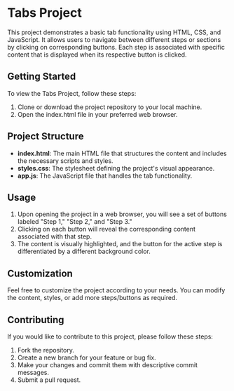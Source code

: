 
# Tabs Project

This project demonstrates a basic tab functionality using HTML, CSS, and JavaScript. It allows users to navigate between different steps or sections by clicking on corresponding buttons. Each step is associated with specific content that is displayed when its respective button is clicked.

## Getting Started
To view the Tabs Project, follow these steps:
1. Clone or download the project repository to your local machine.
2. Open the index.html file in your preferred web browser.

## Project Structure
- **index.html**: The main HTML file that structures the content and includes the necessary scripts and styles.
- **styles.css**: The stylesheet defining the project's visual appearance.
- **app.js**: The JavaScript file that handles the tab functionality.
  
## Usage
1. Upon opening the project in a web browser, you will see a set of buttons labeled "Step 1," "Step 2," and "Step 3."
2. Clicking on each button will reveal the corresponding content associated with that step.
3. The content is visually highlighted, and the button for the active step is differentiated by a different background color.

## Customization
Feel free to customize the project according to your needs. You can modify the content, styles, or add more steps/buttons as required.

## Contributing
If you would like to contribute to this project, please follow these steps:

1. Fork the repository.
2. Create a new branch for your feature or bug fix.
3. Make your changes and commit them with descriptive commit messages.
4. Submit a pull request.
